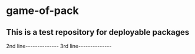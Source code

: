 # game-of-pack
This is a test repository for deployable packages
----------
2nd line--------------
3rd line--------------
